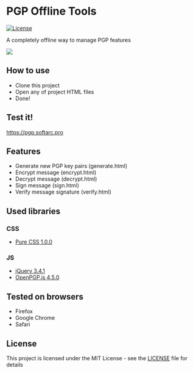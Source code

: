 # PGP Offline Tools

[![License](http://img.shields.io/badge/license-MIT-green.svg?style=flat)](LICENSE)

A completely offline way to manage PGP features

![](https://i.ibb.co/jg96Vz0/screenshot.png)

## How to use
- Clone this project
- Open any of project HTML files
- Done!

## Test it!
https://pgp.softarc.pro

## Features
- Generate new PGP key pairs (generate.html)
- Encrypt message (encrypt.html)
- Decrypt message (decrypt.html)
- Sign message (sign.html)
- Verify message signature (verify.html)

## Used libraries
### CSS
- [Pure CSS 1.0.0](https://purecss.io/)

### JS
- [jQuery 3.4.1](https://jquery.com/)
- [OpenPGP.js 4.5.0](https://openpgpjs.org/)

## Tested on browsers
- Firefox
- Google Chrome
- Safari

## License
This project is licensed under the MIT License - see the [LICENSE](LICENSE) file for details
